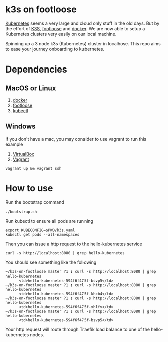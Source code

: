 # k3s on footloose 

[Kubernetes](https://kubernetes.io/) seems a very large and cloud only stuff in the old days. But by the effort of [K3S](https://github.com/rancher/k3s), [footloose](https://github.com/weaveworks/footloose) and [docker](https://docs.docker.com/get-docker/). We are now able to setup a Kubernetes clusters very easily on our local machine.

Spinning up a 3 node k3s (Kubernetes) cluster in localhose. This repo aims to ease your journey onboarding to kubernetes.

# Dependencies

## MacOS or Linux
1. [docker](https://docs.docker.com/get-docker/)
2. [footloose](https://github.com/weaveworks/footloose)
3. [kubectl](https://kubernetes.io/docs/tasks/tools/install-kubectl/)

## Windows
If you don't have a mac, you may consider to use vagrant to run this example

1. [VirtualBox](https://www.virtualbox.org/wiki/Downloads)
2. [Vagrant](https://www.vagrantup.com/docs/installation)

```
vagrant up && vagrant ssh
```

# How to use

Run the bootstrap command
```
./bootstrap.sh
```

Run kubectl to ensure all pods are running
```
export KUBECONFIG=$PWD/k3s.yaml
kubectl get pods --all-namespaces
```

Then you can issue a http request to the hello-kubernetes service
```
curl -s http://localhost:8080 | grep hello-kubernetes
```

You should see something like the following
```
~/k3s-on-footloose master ?1 ❯ curl -s http://localhost:8080 | grep hello-kubernetes
      <td>hello-kubernetes-594f6f475f-bsvp5</td>
~/k3s-on-footloose master ?1 ❯ curl -s http://localhost:8080 | grep hello-kubernetes
      <td>hello-kubernetes-594f6f475f-khcb4</td>
~/k3s-on-footloose master ?1 ❯ curl -s http://localhost:8080 | grep hello-kubernetes
      <td>hello-kubernetes-594f6f475f-xhlfv</td>
~/k3s-on-footloose master ?1 ❯ curl -s http://localhost:8080 | grep hello-kubernetes
      <td>hello-kubernetes-594f6f475f-bsvp5</td>
```

Your http request will route through Traefik load balance to one of the hello-kubernetes nodes.
